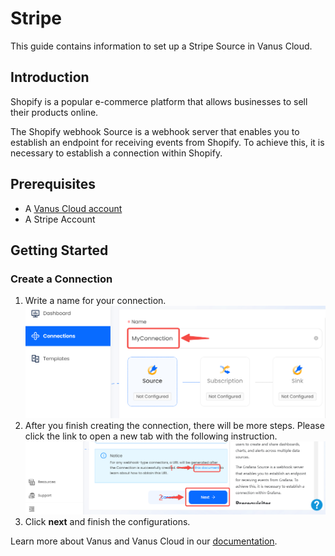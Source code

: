 # Stripe

This guide contains information to set up a Stripe Source in Vanus Cloud.

## Introduction

Shopify is a popular e-commerce platform that allows businesses to sell their products online.

The Shopify webhook Source is a webhook server that enables you to establish an endpoint for receiving events from Shopify. To achieve this, it is necessary to establish a connection within Shopify.

## Prerequisites

- A [Vanus Cloud account](https://cloud.vanus.ai)
- A Stripe Account

## Getting Started

### Create a Connection

1. Write a name for your connection.
   ![img.png](images/connection.png)
2. After you finish creating the connection, there will be more steps. Please click the link to open a new tab with the following instruction.
   ![img.png](images/webhook_setup.png)
3. Click **next** and finish the configurations.

Learn more about Vanus and Vanus Cloud in our [documentation](https://docs.vanus.ai).
